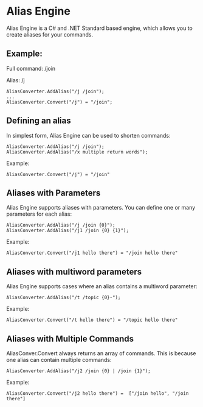 # Alias Engine

Alias Engine is a C# and .NET Standard based engine, which allows you to create aliases for your commands.

## Example:

Full command: /join

Alias: /j

```
AliasConverter.AddAlias("/j /join");
...
AliasConverter.Convert("/j") = "/join";
```

## Defining an alias

In simplest form, Alias Engine can be used to shorten commands:

```
AliasConverter.AddAlias("/j /join");
AliasConverter.AddAlias("/x multiple return words");
```

Example:

```
AliasConverter.Convert("/j") = "/join"
```

## Aliases with Parameters

Alias Engine supports aliases with parameters. You can define one or many parameters for each alias:

```
AliasConverter.AddAlias("/j /join {0}");
AliasConverter.AddAlias("/j1 /join {0} {1}");
```

Example:

```
AliasConverter.Convert("/j1 hello there") = "/join hello there"
```

## Aliases with multiword parameters

Alias Engine supports cases where an alias contains a multiword parameter:

```
AliasConverter.AddAlias("/t /topic {0}-");
```

Example:

```
AliasConverter.Convert("/t hello there") = "/topic hello there"
```

## Aliases with Multiple Commands

AliasConver.Convert always returns an array of commands. This is because one alias can contain multiple commands:

```
AliasConverter.AddAlias("/j2 /join {0} | /join {1}");
```

Example:

```
AliasConverter.Convert("/j2 hello there") =  ["/join hello", "/join there"]
```
